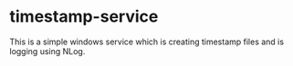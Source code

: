 # timestamp-service
This is a simple windows service which is creating timestamp files and is logging using NLog.
